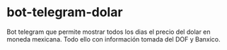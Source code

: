 # bot-telegram-dolar

Bot telegram que permite mostrar todos los dias el precio del dolar en moneda mexicana. Todo ello con información tomada del DOF y Banxico.
